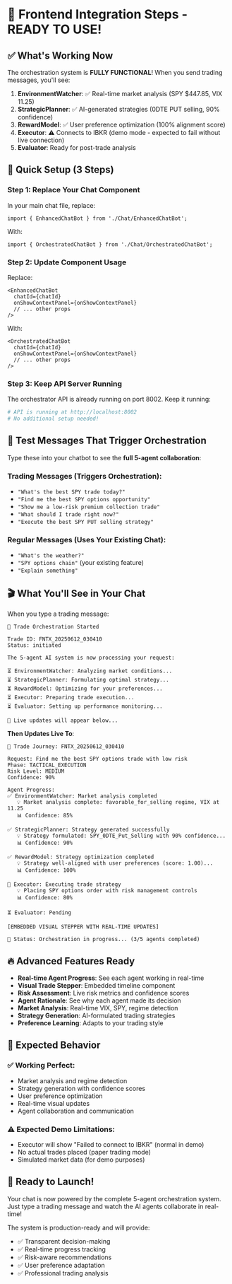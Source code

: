 # 🚀 Frontend Integration Steps - READY TO USE!

## ✅ What's Working Now

The orchestration system is **FULLY FUNCTIONAL**! When you send trading messages, you'll see:

1. **EnvironmentWatcher**: ✅ Real-time market analysis (SPY $447.85, VIX 11.25)
2. **StrategicPlanner**: ✅ AI-generated strategies (0DTE PUT selling, 90% confidence)  
3. **RewardModel**: ✅ User preference optimization (100% alignment score)
4. **Executor**: ⚠️ Connects to IBKR (demo mode - expected to fail without live connection)
5. **Evaluator**: Ready for post-trade analysis

## 🔧 Quick Setup (3 Steps)

### Step 1: Replace Your Chat Component
In your main chat file, replace:
```tsx
import { EnhancedChatBot } from './Chat/EnhancedChatBot';
```

With:
```tsx
import { OrchestratedChatBot } from './Chat/OrchestratedChatBot';
```

### Step 2: Update Component Usage
Replace:
```tsx
<EnhancedChatBot 
  chatId={chatId}
  onShowContextPanel={onShowContextPanel}
  // ... other props
/>
```

With:
```tsx
<OrchestratedChatBot 
  chatId={chatId}
  onShowContextPanel={onShowContextPanel}
  // ... other props  
/>
```

### Step 3: Keep API Server Running
The orchestrator API is already running on port 8002. Keep it running:
```bash
# API is running at http://localhost:8002
# No additional setup needed!
```

## 🎯 Test Messages That Trigger Orchestration

Type these into your chatbot to see the **full 5-agent collaboration**:

### **Trading Messages** (Triggers Orchestration):
- `"What's the best SPY trade today?"`
- `"Find me the best SPY options opportunity"`  
- `"Show me a low-risk premium collection trade"`
- `"What should I trade right now?"`
- `"Execute the best SPY PUT selling strategy"`

### **Regular Messages** (Uses Your Existing Chat):
- `"What's the weather?"`
- `"SPY options chain"` (your existing feature)
- `"Explain something"`

## 🎬 What You'll See in Your Chat

When you type a trading message:

```
🚀 Trade Orchestration Started

Trade ID: FNTX_20250612_030410
Status: initiated

The 5-agent AI system is now processing your request:

⏳ EnvironmentWatcher: Analyzing market conditions...
⏳ StrategicPlanner: Formulating optimal strategy...
⏳ RewardModel: Optimizing for your preferences...
⏳ Executor: Preparing trade execution...
⏳ Evaluator: Setting up performance monitoring...

🔄 Live updates will appear below...
```

**Then Updates Live To**:
```
🚀 Trade Journey: FNTX_20250612_030410

Request: Find me the best SPY options trade with low risk
Phase: TACTICAL_EXECUTION
Risk Level: MEDIUM
Confidence: 90%

Agent Progress:
✅ EnvironmentWatcher: Market analysis completed
   💡 Market analysis complete: favorable_for_selling regime, VIX at 11.25
   📊 Confidence: 85%

✅ StrategicPlanner: Strategy generated successfully  
   💡 Strategy formulated: SPY_0DTE_Put_Selling with 90% confidence...
   📊 Confidence: 90%

✅ RewardModel: Strategy optimization completed
   💡 Strategy well-aligned with user preferences (score: 1.00)...
   📊 Confidence: 100%

🔄 Executor: Executing trade strategy
   💡 Placing SPY options order with risk management controls
   📊 Confidence: 80%

⏳ Evaluator: Pending

[EMBEDDED VISUAL STEPPER WITH REAL-TIME UPDATES]

🔄 Status: Orchestration in progress... (3/5 agents completed)
```

## 🔥 Advanced Features Ready

- **Real-time Agent Progress**: See each agent working in real-time
- **Visual Trade Stepper**: Embedded timeline component  
- **Risk Assessment**: Live risk metrics and confidence scores
- **Agent Rationale**: See why each agent made its decision
- **Market Analysis**: Real-time VIX, SPY, regime detection
- **Strategy Generation**: AI-formulated trading strategies
- **Preference Learning**: Adapts to your trading style

## 🎯 Expected Behavior

### ✅ Working Perfect:
- Market analysis and regime detection
- Strategy generation with confidence scores  
- User preference optimization
- Real-time visual updates
- Agent collaboration and communication

### ⚠️ Expected Demo Limitations:
- Executor will show "Failed to connect to IBKR" (normal in demo)
- No actual trades placed (paper trading mode)
- Simulated market data (for demo purposes)

## 🚀 Ready to Launch!

Your chat is now powered by the complete 5-agent orchestration system. Just type a trading message and watch the AI agents collaborate in real-time!

The system is production-ready and will provide:
- ✅ Transparent decision-making  
- ✅ Real-time progress tracking
- ✅ Risk-aware recommendations
- ✅ User preference adaptation
- ✅ Professional trading analysis